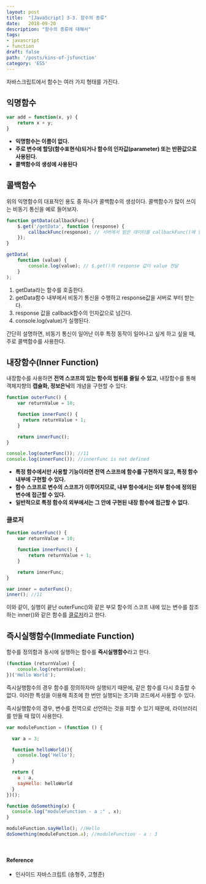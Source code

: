 ```yaml
---
layout: post
title:  "[JavaScript] 3-3. 함수의 종류"
date:   2018-09-20
description: "함수의 종류에 대해서"
tags:
- javascript
- function
draft: false
path: '/posts/kins-of-jsfunction'
category: 'ES5'
---
```


자바스크립트에서 함수는 여러 가지 형태를 가진다.

## 익명함수



```javascript
var add = function(x, y) {
	return x + y;
}
```
* **익명함수는 이름이 없다.**
* **주로 변수에 할당(함수표현식)되거나 함수의 인자값(parameter) 또는 반환값으로 사용된다.**
* **콜백함수의 생성에 사용된다**



## 콜백함수



위의 익명함수의 대표적인 용도 중 하나가 콜백함수의 생성이다.
콜백함수가 많이 쓰이는 비동기 통신을 예로 들어보자.

```javascript
function getData(callbackFunc) {
	$.get('/getData', function (response) {
		callbackFunc(response); // 서버에서 받은 데이터를 callbackFunc()에 넘긴다.
	});
}

getData(
	function (value) {
		console.log(value); // $.get()의 response 값이 value 전달
	}
);
```
1. getData라는 함수를 호출한다.
2. getData함수 내부에서 비동기 통신을 수행하고 response값을 서버로 부터 받는다.
3. response 값을 callback함수의 인자값으로 넘긴다.
4. console.log(value)가 실행된다.

간단히 설명하면, 비동기 통신이 일어난 이후 특정 동작이 일어나고 싶게 하고 싶을 때, 주로 콜백함수를 사용한다.



## 내장함수(Inner Function)



내장함수를 사용하면 **전역 스코프의 있는 함수의 범위를 줄일 수 있고**, 내장함수를 통해 객체지향의 **캡슐화, 정보은닉**의 개념을 구현할 수 있다.

```javascript
function outerFunc() {
    var returnValue = 10;

    function innerFunc() {
      return returnValue + 1;
    }

    return innerFunc();
}

console.log(outerFunc()); //11
console.log(innerFunc()); //innerFunc is not defined
```

* **특정 함수에서만 사용할 기능이라면 전역 스코프에 함수를 구현하지 않고, 특정 함수 내부에 구현할 수 있다.**
* **함수 스코프로 변수의 스코프가 이루어지므로, 내부 함수에서는 외부 함수에 정의된 변수에 접근할 수 있다.**
* **일반적으로 특정 함수의 외부에서는 그 안에 구현된 내장 함수에 접근할 수 없다.**

### 클로저

```javascript
function outerFunc() {
    var returnValue = 10;

    function innerFunc() {
    	return returnValue + 1;
    }

    return innerFunc;
}

var inner = outerFunc();
inner(); //11
```
이와 같이, 실행이 끝난 outerFunc()와 같은 부모 함수의 스코프 내에 있는 변수를 참조하는 inner()와 같은 함수를 [클로저](https://bkdevlog.netlify.com/posts/closure-of-js)라고 한다.



## 즉시실행함수(Immediate Function)



함수를 정의함과 동시에 실행하는 함수를 **즉시실행함수**라고 한다.

```javascript
(function (returnValue) {
	console.log(returnValue);
})('Hello World');
```

즉시실행함수의 경우 함수를 정의하자마 실행되기 때문에, 같은 함수를 다시 호출할 수 없다.
이러한 특성을 이용해 최초에 한 번만 실행되는 초기화 코드에서 사용할 수 있다.

즉시실행함수의 경우, 변수를 전역으로 선언하는 것을 피할 수 있기 때문에, 라이브러리를 만들 때 많이 사용한다.

```javascript
var moduleFunction = (function () {

  var a = 3;

  function helloWorld(){
    console.log('Hello');
  }

  return {
    a : a,
    sayHello: helloWorld
  }
})();

function doSomething(x) {
  console.log("moduleFunction - a :" , x);
}

moduleFunction.sayHello(); //Hello
doSomething(moduleFunction.a); //moduleFunction - a : 3
```

<br/>



#### Reference
- 인사이드 자바스크립트 (송형주, 고형준)


